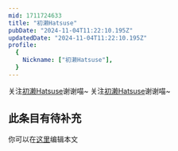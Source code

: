 ```yaml
---
mid: 1711724633
title: "初濑Hatsuse"
pubDate: "2024-11-04T11:22:10.195Z"
updatedDate: "2024-11-04T11:22:10.195Z"
profile:
  {
    Nickname: ["初濑Hatsuse"],
  }
---
```


关注[初濑Hatsuse](https://space.bilibili.com/1711724633)谢谢喵~ 关注[初濑Hatsuse](https://space.bilibili.com/1711724633)谢谢喵~

## 此条目有待补充
你可以在[这里](https://github.com/Yuhanawa/VTuber.ICU/edit/master/src/content/v/初濑Hatsuse/index.md)编辑本文
